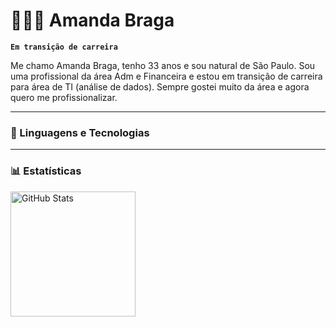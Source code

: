 # 👩🏻‍💻 Amanda Braga

**`Em transição de carreira`**

Me chamo Amanda Braga, tenho 33 anos e sou natural de São Paulo. Sou uma profissional da área Adm e Financeira e estou em transição de carreira para área de TI (análise de dados). Sempre gostei muito da área e agora quero me profissionalizar.

---

### 🤖 Linguagens e Tecnologias

---

### 📊 Estatísticas

<p>
  <img 
    align="left" 
    alt="GitHub Stats" 
    height="200" 
    style="padding-right: 10px;" 
    src="https://github-readme-stats.vercel.app/api?username=amandabraga985&show_icons=true&theme=tokyonight&include_all_commits=true&locale=pt-br" 
  />
